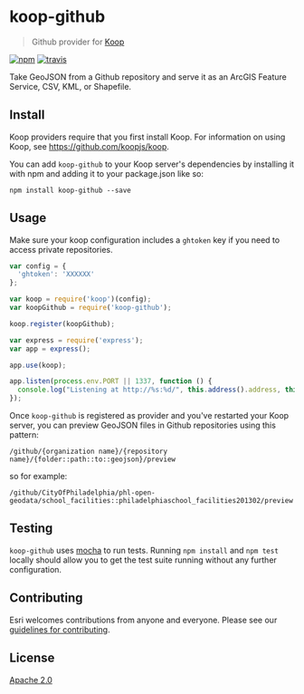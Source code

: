 # koop-github

> Github provider for [Koop](https://github.com/koopjs/koop)

[![npm][npm-image]][npm-url]
[![travis][travis-image]][travis-url]

[npm-image]: https://img.shields.io/npm/v/koop-github.svg?style=flat-square
[npm-url]: https://www.npmjs.com/package/koop-github
[travis-image]: https://img.shields.io/travis/koopjs/koop-github.svg?style=flat-square
[travis-url]: https://travis-ci.org/koopjs/koop-github

Take GeoJSON from a Github repository and serve it as an ArcGIS Feature Service, CSV, KML, or Shapefile.

## Install

Koop providers require that you first install Koop. For information on using Koop, see https://github.com/koopjs/koop.

You can add `koop-github` to your Koop server's dependencies by installing it with npm and adding it to your package.json like so:

```
npm install koop-github --save
```

## Usage

Make sure your koop configuration includes a `ghtoken` key if you need to access private repositories.

```js
var config = {
  'ghtoken': 'XXXXXX'
};

var koop = require('koop')(config);
var koopGithub = require('koop-github');

koop.register(koopGithub);

var express = require('express');
var app = express();

app.use(koop);

app.listen(process.env.PORT || 1337, function () {
  console.log("Listening at http://%s:%d/", this.address().address, this.address().port);
});
```

Once `koop-github` is registered as provider and you've restarted your Koop server, you can preview GeoJSON files in Github repositories using this pattern:

`/github/{organization name}/{repository name}/{folder::path::to::geojson}/preview`

so for example:

`/github/CityOfPhiladelphia/phl-open-geodata/school_facilities::philadelphiaschool_facilities201302/preview`

## Testing

`koop-github` uses [mocha](http://mochajs.org/) to run tests. Running `npm install` and `npm test` locally should allow you to get the test suite running without any further configuration.

## Contributing

Esri welcomes contributions from anyone and everyone. Please see our [guidelines for contributing](https://github.com/Esri/contributing).

## License

[Apache 2.0](LICENSE)
